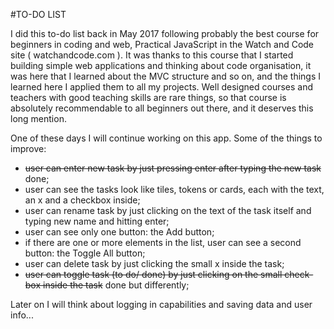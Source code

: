 #TO-DO LIST

I did this to-do list back in May 2017 following probably the best course for beginners in coding and web, Practical JavaScript in the Watch and Code site ( watchandcode.com ). It was thanks to this course that I started building simple web applications and thinking about code organisation, it was here that I learned about the MVC structure and so on, and the things I learned here I applied them to all my projects. Well designed courses and teachers with good teaching skills are rare things, so that course is absolutely recommendable to all beginners out there, and it deserves this long mention.


One of these days I will continue working on this app. Some of the things to improve:
* ~~user can enter new task by just pressing enter after typing the new task~~ done;
* user can see the tasks look like tiles, tokens or cards, each with the text, an x and a checkbox inside;
* user can rename task by just clicking on the text of the task itself and typing new name and hitting enter;
* user can see only one button: the Add button;
* if there are one or more elements in the list, user can see a second button: the Toggle All button;
* user can delete task by just clicking the small x inside the task;
* ~~user can toggle task (to do/ done) by just clicking on the small check-box inside the task~~ done but differently;


Later on I will think about logging in capabilities and saving data and user info... 
